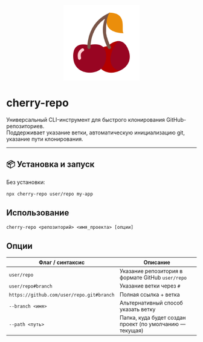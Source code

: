 <p align="center">
  <img src="https://raw.githubusercontent.com/DK-0x3/cherry-repo/refs/heads/main/assets/logo.svg" width="200" alt="create-repo logo">
</p>

# cherry-repo

Универсальный CLI-инструмент для быстрого клонирования GitHub-репозиториев.  
Поддерживает указание ветки, автоматическую инициализацию git, указание пути клонирования.

---

## 📦 Установка и запуск

Без установки:
```bash
npx cherry-repo user/repo my-app
```

## Использование
```
cherry-repo <репозиторий> <имя_проекта> [опции]
```

## Опции
| Флаг / синтаксис                          | Описание                                                 |
| ----------------------------------------- | -------------------------------------------------------- |
| `user/repo`                               | Указание репозитория в формате GitHub `user/repo`        |
| `user/repo#branch`                        | Указание ветки через `#`                                 |
| `https://github.com/user/repo.git#branch` | Полная ссылка + ветка                                    |
| `--branch <имя>`                          | Альтернативный способ указать ветку                      |
| `--path <путь>`                           | Папка, куда будет создан проект (по умолчанию — текущая) |

